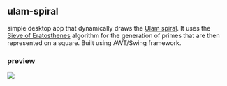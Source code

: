 ﻿## ulam-spiral
simple desktop app that dynamically draws the [Ulam spiral](https://en.wikipedia.org/wiki/Ulam_spiral). 
It uses the [Sieve of Eratosthenes](https://en.wikipedia.org/wiki/Sieve_of_Eratosthenes) algorithm for the generation of primes that are then represented on a square. Built using AWT/Swing framework.

### preview
![](res/preview.gif)
